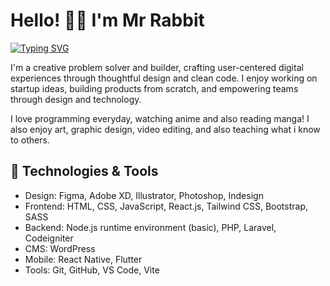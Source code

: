<h1> Hello! 👋🏻 I'm Mr Rabbit </h1> 
<div>
  <a href="https://git.io/typing-svg">
    <img src="https://readme-typing-svg.herokuapp.com?font=Fira+Code&size=18&pause=1000&color=F7DC5B&width=435&lines=Passionate+Full-stack+Web+developer" alt="Typing SVG" />
  </a>
</div>

I'm a creative problem solver and builder, crafting user-centered digital experiences through thoughtful design and clean code. I enjoy working on startup ideas, building products from scratch, and empowering teams through design and technology.

I love programming everyday, watching anime and also reading manga! I also enjoy art, graphic design, video editing, and also teaching what i know to others.

## 🔧 Technologies & Tools

- Design: Figma, Adobe XD, Illustrator, Photoshop, Indesign
- Frontend: HTML, CSS, JavaScript, React.js, Tailwind CSS, Bootstrap, SASS
- Backend: Node.js runtime environment (basic), PHP, Laravel, Codeigniter
- CMS: WordPress
- Mobile: React Native, Flutter
- Tools: Git, GitHub, VS Code, Vite
